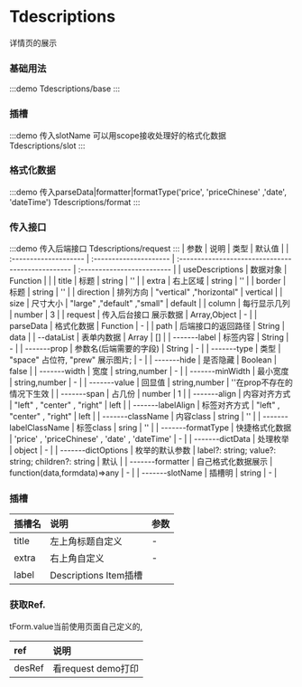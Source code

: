 # Tdescriptions

详情页的展示

### 基础用法

:::demo
Tdescriptions/base
:::

### 插槽

:::demo 传入slotName 可以用scope接收处理好的格式化数据
Tdescriptions/slot
:::

### 格式化数据

:::demo 传入parseData|formatter|formatType('price', 'priceChinese' ,'date', 'dateTime')
Tdescriptions/format
:::

### 传入接口

:::demo 传入后端接口
Tdescriptions/request
:::
| 参数 | 说明 | 类型 | 默认值 |
| :-------------------- | :--------------------- | :------------------------------------------------ | :------------------------- |
| useDescriptions | 数据对象 | Function | |
| title | 标题 | string | '' |
| extra | 右上区域 | string | '' |
| border | 标题 | string | '' |
| direction | 排列方向 | "vertical" ,"horizontal" | vertical |
| size | 尺寸大小 | "large" ,"default" ,"small" | default |
| column | 每行显示几列 | number | 3 |
| request | 传入后台接口 展示数据 | Array,Object | - |
| parseData | 格式化数据 | Function | - |
| path | 后端接口的返回路径 | String | data |
| --dataList | 表单内数据 | Array | [] |
| -------label | 标签内容 | String | - |
| -------prop | 参数名(后端需要的字段) | String | - |
| -------type | 类型 | "space" 占位符, "prew" 展示图片; | - |
| -------hide | 是否隐藏 | Boolean | false |
| -------width | 宽度 | string,number | - |
| -------minWidth | 最小宽度 | string,number | - |
| -------value | 回显值 | string,number | ''在prop不存在的情况下生效 |
| -------span | 占几份 | number | 1 |
| -------align | 内容对齐方式 | "left" , "center" , "right" | left |
| -------labelAlign | 标签对齐方式 | "left" , "center" , "right" | left |
| -------className | 内容class | string | '' |
| -------labelClassName | 标签class | sring | '' |
| -------formatType | 快捷格式化数据 | 'price' , 'priceChinese' , 'date' , 'dateTime' | - |
| -------dictData | 处理枚举 | object | - |
| -------dictOptions | 枚举的默认参数 | label?: string; value?: string; children?: string | 默认 |
| -------formatter | 自己格式化数据展示 | function(data,formdata)=>any | - |
| -------slotName | 插槽明 | string | - |

### 插槽

| 插槽名 | 说明                  | 参数 |
| :----- | :-------------------- | :--- |
| title  | 左上角标题自定义      | -    |
| extra  | 右上角自定义          | -    |
| label  | Descriptions Item插槽 |

### 获取Ref.

tForm.value当前使用页面自己定义的,

| ref    | 说明               |
| :----- | :----------------- |
| desRef | 看request demo打印 |
